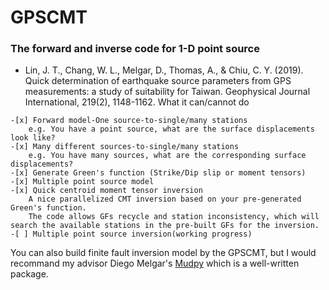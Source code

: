 # GPSCMT
### The forward and inverse code for 1-D point source

* Lin, J. T., Chang, W. L., Melgar, D., Thomas, A., & Chiu, C. Y. (2019). Quick determination of earthquake source parameters from GPS measurements: a study of suitability for Taiwan. Geophysical Journal International, 219(2), 1148-1162.
What it can/cannot do
```
-[x] Forward model-One source-to-single/many stations 
    e.g. You have a point source, what are the surface displacements look like?
-[x] Many different sources-to-single/many stations
    e.g. You have many sources, what are the corresponding surface displacements?
-[x] Generate Green's function (Strike/Dip slip or moment tensors)
-[x] Multiple point source model
-[x] Quick centroid moment tensor inversion
    A nice parallelized CMT inversion based on your pre-generated Green's function. 
    The code allows GFs recycle and station inconsistency, which will search the available stations in the pre-built GFs for the inversion.
-[ ] Multiple point source inversion(working progress)
```


You can also build finite fault inversion model by the GPSCMT, but I would recommand my advisor Diego Melgar's [Mudpy][Mudpy] which is a well-written package.




[Mudpy]:https://github.com/dmelgarm/MudPy "Diego's Mudpy link"
